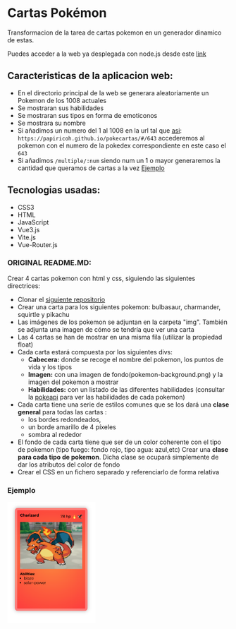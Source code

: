 # Cartas Pokémon

Transformacion de la tarea de cartas pokemon en un generador dinamico de estas.

Puedes acceder a la web ya desplegada con node.js desde este [link](https://papiricoh.github.io/pokecartas/#/)

## Caracteristicas de la aplicacion web:
- En el directorio principal de la web se generara aleatoriamente un Pokemon de los 1008 actuales
- Se mostraran sus habilidades
- Se mostraran sus tipos en forma de emoticonos
- Se mostrara su nombre
- Si añadimos un numero del 1 al 1008 en la url tal que [asi](https://papiricoh.github.io/pokecartas/#/643): `https://papiricoh.github.io/pokecartas/#/643` accederemos al pokemon con el numero de la pokedex correspondiente en este caso el `643`
- Si añadimos `/multiple/:num` siendo num un 1 o mayor generaremos la cantidad que queramos de cartas a la vez [Ejemplo](https://papiricoh.github.io/pokecartas/#/multiple/4)

## Tecnologias usadas:
- CSS3
- HTML
- JavaScript
- Vue3.js
- Vite.js
- Vue-Router.js







### ORIGINAL README.MD:
Crear 4 cartas pokemon con html y css, siguiendo las siguientes directrices:

- Clonar el [siguiente repositorio](https://github.com/rodri-afa/pokecartas)
- Crear una carta para los siguientes pokemon: bulbasaur, charmander, squirtle y pikachu
- Las imágenes de los pokemon se adjuntan en la carpeta "img". También se adjunta una imagen de cómo se tendría que ver una carta
- Las 4 cartas se han de mostrar en una misma fila (utilizar la propiedad float)
- Cada carta estará compuesta por los siguientes divs:
  - **Cabecera:** donde se recoge el nombre del pokemon, los puntos de vida y los tipos
  - **Imagen:** con una imagen de fondo(pokemon-background.png) y la imagen del pokemon a mostrar
  - **Habilidades:** con un listado de las diferentes habilidades (consultar la [pokeapi](https://pokeapi.co/) para ver las habilidades de cada pokemon)
- Cada carta tiene una serie de estilos comunes que se los dará una **clase general** para todas las cartas :
  - los bordes redondeados,
  - un borde amarillo de 4 píxeles
  - sombra al rededor
- El fondo de cada carta tiene que ser de un color coherente con el tipo de pokemon (tipo fuego: fondo rojo, tipo agua: azul,etc) Crear una **clase para cada tipo de pokemon**. Dicha clase se ocupará simplemente de dar los atributos del color de fondo
- Crear el CSS en un fichero separado y referenciarlo de forma relativa

### Ejemplo

<img src="./public/img/ejemplo-charizard.png" width="200" >
